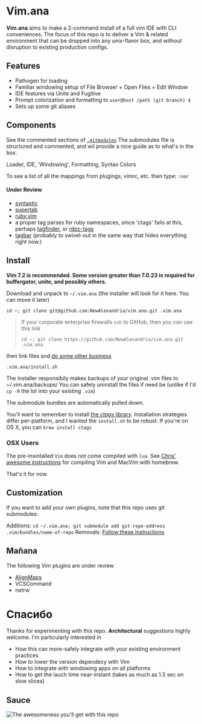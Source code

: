 # Vim.ana #

**Vim.ana** aims to make a 2-command install of a full vim IDE with CLI conveniences.  The focus of this repo is to deliver a Vim & related environment that can be dropped into any unix-flavor box, and without disruption to existing production configs.

## Features ##
* Pathogen for loading
* Familiar windowing setup of File Browser + Open Files + Edit Window
* IDE features via Unite and Fugitive
* Prompt colorization and formatting to `user@host /path (git branch) $`
* Sets up some git aliases

## Components ##

See the commented sections of [`.gitmodules`](https://github.com/NewAlexandria/vim.ana/blob/master/.gitmodules)
The submodules file is structured and commented, and wil provide a nice guide as to what's in the box.

   Loader, IDE, 'Windowing', Formatting, Syntax Colors

To see a list of all the mappings from plugings, vimrc, etc. then type: `:nor`


#### Under Review ####

- [syntastic](https://github.com/scrooloose/syntastic)
- [supertab](https://github.com/ervandew/supertab)
- [ruby.vim](https://github.com/vim-ruby/vim-ruby)
- a proper tag parses for ruby namespaces, since 'ctags' fails at this, perhaps [tagfinder](http://andrewradev.com/2011/10/15/vim-and-ctags-finding-tag-definitions/), or [rdoc-tags](https://github.com/rdoc/rdoc-tags)
- [tagbar](https://github.com/majutsushi/tagbar) (probably to swivel-out in the same way that <leader-w> hides everything right now.)


## Install ##
**Vim 7.2 is recommended.  Some version greater than 7.0.23 is required for buffergator, unite, and possibly others.**

Download and unpack to `~/.vim.ana` (the installer will look for it here. You can move it later)

` cd ~; git clone git@github.com:NewAlexandria/vim.ana.git .vim.ana `

> If your corporate enterprise firewalls `ssh` to GitHub, then you can use this link
> 
> ` cd ~; git clone https://github.com/NewAlexandria/vim.ana.git .vim.ana `

then link files and [do some other business](https://github.com/NewAlexandria/vim.ana/blob/master/install.sh)

` .vim.ana/install.sh `

The installer responsibily makes backups of your original .vim files to ~/.vim.ana/backups/  You can safely uninstall the files if need be (unlike if I'd `cp -R` the lot into your existing `.vim`)

The submodule bundles are automatically pulled down.

You'll want to remember to install [the *ctags* library](http://ctags.sourceforge.net/).  Installation strategies differ per-platform, and I wanted the `install.sh` to be robust.  If you're on OS X, you can ``brew install ctags``

### OSX Users ###

The pre-insintalled `Vim` does not come compiled with `lua`.  See [Chris' awesome instructions](http://bit.ly/16x7AUt) for compiling Vim and MacVim with homebrew.

That's it for now.

## Customization ##

If you want to add your own plugins, note that this repo uses git submodules:

Additions: `cd ~/.vim.ana; git submodule add git-repo-address .vim/bundles/name-of-repo`
Removals:  [Follow these instructions](http://stackoverflow.com/questions/1260748/how-do-i-remove-a-git-submodule)


## Mañana ##

The following Vim plugins are under review

* [AlignMaps](http://www.drchip.org/astronaut/vim/align.html)
* VCSCommand
* netrw

# Спасибо #

Thanks for experimenting with this repo. **Architectural** suggestions highly welcome. I'm particularly interested in 

* How this can more-safely integrate with your existing environment practices
* How to lower the version dependecy with Vim
* How to integrate with windowing apps on all platforms
* How to get the lauch time near-instant (takes as much as 1.5 sec on slow slices)

## Sauce ##

![The awesomeness you'll get with this repo](http://i.imgur.com/p262L.png)
